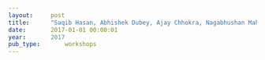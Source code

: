 ```yaml
---
layout:     post
title:      "Saqib Hasan, Abhishek Dubey, Ajay Chhokra, Nagabhushan Mahadevan, Gabor Karsai, and Xenofon D. Koutsoukos. A modeling framework to integrate exogenous tools for identifying critical components in power systems. In CPS Week- MSCPES. 2017."
date:       2017-01-01 00:00:01
year:       2017
pub_type:       workshops
---
```

